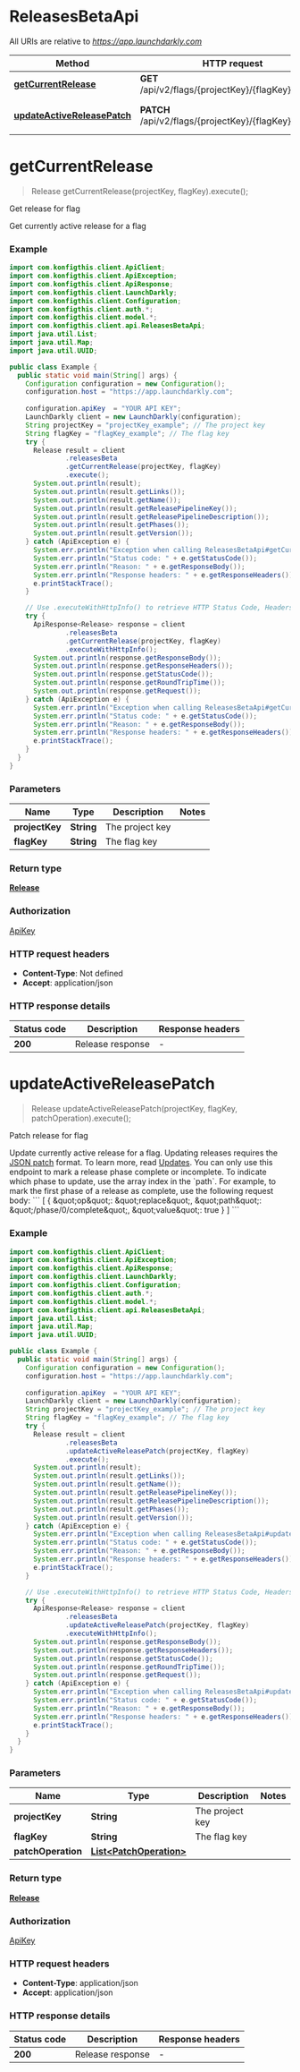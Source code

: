# ReleasesBetaApi

All URIs are relative to *https://app.launchdarkly.com*

| Method | HTTP request | Description |
|------------- | ------------- | -------------|
| [**getCurrentRelease**](ReleasesBetaApi.md#getCurrentRelease) | **GET** /api/v2/flags/{projectKey}/{flagKey}/release | Get release for flag |
| [**updateActiveReleasePatch**](ReleasesBetaApi.md#updateActiveReleasePatch) | **PATCH** /api/v2/flags/{projectKey}/{flagKey}/release | Patch release for flag |


<a name="getCurrentRelease"></a>
# **getCurrentRelease**
> Release getCurrentRelease(projectKey, flagKey).execute();

Get release for flag

Get currently active release for a flag

### Example
```java
import com.konfigthis.client.ApiClient;
import com.konfigthis.client.ApiException;
import com.konfigthis.client.ApiResponse;
import com.konfigthis.client.LaunchDarkly;
import com.konfigthis.client.Configuration;
import com.konfigthis.client.auth.*;
import com.konfigthis.client.model.*;
import com.konfigthis.client.api.ReleasesBetaApi;
import java.util.List;
import java.util.Map;
import java.util.UUID;

public class Example {
  public static void main(String[] args) {
    Configuration configuration = new Configuration();
    configuration.host = "https://app.launchdarkly.com";
    
    configuration.apiKey  = "YOUR API KEY";
    LaunchDarkly client = new LaunchDarkly(configuration);
    String projectKey = "projectKey_example"; // The project key
    String flagKey = "flagKey_example"; // The flag key
    try {
      Release result = client
              .releasesBeta
              .getCurrentRelease(projectKey, flagKey)
              .execute();
      System.out.println(result);
      System.out.println(result.getLinks());
      System.out.println(result.getName());
      System.out.println(result.getReleasePipelineKey());
      System.out.println(result.getReleasePipelineDescription());
      System.out.println(result.getPhases());
      System.out.println(result.getVersion());
    } catch (ApiException e) {
      System.err.println("Exception when calling ReleasesBetaApi#getCurrentRelease");
      System.err.println("Status code: " + e.getStatusCode());
      System.err.println("Reason: " + e.getResponseBody());
      System.err.println("Response headers: " + e.getResponseHeaders());
      e.printStackTrace();
    }

    // Use .executeWithHttpInfo() to retrieve HTTP Status Code, Headers and Request
    try {
      ApiResponse<Release> response = client
              .releasesBeta
              .getCurrentRelease(projectKey, flagKey)
              .executeWithHttpInfo();
      System.out.println(response.getResponseBody());
      System.out.println(response.getResponseHeaders());
      System.out.println(response.getStatusCode());
      System.out.println(response.getRoundTripTime());
      System.out.println(response.getRequest());
    } catch (ApiException e) {
      System.err.println("Exception when calling ReleasesBetaApi#getCurrentRelease");
      System.err.println("Status code: " + e.getStatusCode());
      System.err.println("Reason: " + e.getResponseBody());
      System.err.println("Response headers: " + e.getResponseHeaders());
      e.printStackTrace();
    }
  }
}

```

### Parameters

| Name | Type | Description  | Notes |
|------------- | ------------- | ------------- | -------------|
| **projectKey** | **String**| The project key | |
| **flagKey** | **String**| The flag key | |

### Return type

[**Release**](Release.md)

### Authorization

[ApiKey](../README.md#ApiKey)

### HTTP request headers

 - **Content-Type**: Not defined
 - **Accept**: application/json

### HTTP response details
| Status code | Description | Response headers |
|-------------|-------------|------------------|
| **200** | Release response |  -  |

<a name="updateActiveReleasePatch"></a>
# **updateActiveReleasePatch**
> Release updateActiveReleasePatch(projectKey, flagKey, patchOperation).execute();

Patch release for flag

Update currently active release for a flag. Updating releases requires the [JSON patch](https://datatracker.ietf.org/doc/html/rfc6902) format. To learn more, read [Updates](https://apidocs.launchdarkly.com).  You can only use this endpoint to mark a release phase complete or incomplete. To indicate which phase to update, use the array index in the &#x60;path&#x60;. For example, to mark the first phase of a release as complete, use the following request body:  &#x60;&#x60;&#x60;   [     {       \&quot;op\&quot;: \&quot;replace\&quot;,       \&quot;path\&quot;: \&quot;/phase/0/complete\&quot;,       \&quot;value\&quot;: true     }   ] &#x60;&#x60;&#x60; 

### Example
```java
import com.konfigthis.client.ApiClient;
import com.konfigthis.client.ApiException;
import com.konfigthis.client.ApiResponse;
import com.konfigthis.client.LaunchDarkly;
import com.konfigthis.client.Configuration;
import com.konfigthis.client.auth.*;
import com.konfigthis.client.model.*;
import com.konfigthis.client.api.ReleasesBetaApi;
import java.util.List;
import java.util.Map;
import java.util.UUID;

public class Example {
  public static void main(String[] args) {
    Configuration configuration = new Configuration();
    configuration.host = "https://app.launchdarkly.com";
    
    configuration.apiKey  = "YOUR API KEY";
    LaunchDarkly client = new LaunchDarkly(configuration);
    String projectKey = "projectKey_example"; // The project key
    String flagKey = "flagKey_example"; // The flag key
    try {
      Release result = client
              .releasesBeta
              .updateActiveReleasePatch(projectKey, flagKey)
              .execute();
      System.out.println(result);
      System.out.println(result.getLinks());
      System.out.println(result.getName());
      System.out.println(result.getReleasePipelineKey());
      System.out.println(result.getReleasePipelineDescription());
      System.out.println(result.getPhases());
      System.out.println(result.getVersion());
    } catch (ApiException e) {
      System.err.println("Exception when calling ReleasesBetaApi#updateActiveReleasePatch");
      System.err.println("Status code: " + e.getStatusCode());
      System.err.println("Reason: " + e.getResponseBody());
      System.err.println("Response headers: " + e.getResponseHeaders());
      e.printStackTrace();
    }

    // Use .executeWithHttpInfo() to retrieve HTTP Status Code, Headers and Request
    try {
      ApiResponse<Release> response = client
              .releasesBeta
              .updateActiveReleasePatch(projectKey, flagKey)
              .executeWithHttpInfo();
      System.out.println(response.getResponseBody());
      System.out.println(response.getResponseHeaders());
      System.out.println(response.getStatusCode());
      System.out.println(response.getRoundTripTime());
      System.out.println(response.getRequest());
    } catch (ApiException e) {
      System.err.println("Exception when calling ReleasesBetaApi#updateActiveReleasePatch");
      System.err.println("Status code: " + e.getStatusCode());
      System.err.println("Reason: " + e.getResponseBody());
      System.err.println("Response headers: " + e.getResponseHeaders());
      e.printStackTrace();
    }
  }
}

```

### Parameters

| Name | Type | Description  | Notes |
|------------- | ------------- | ------------- | -------------|
| **projectKey** | **String**| The project key | |
| **flagKey** | **String**| The flag key | |
| **patchOperation** | [**List&lt;PatchOperation&gt;**](PatchOperation.md)|  | |

### Return type

[**Release**](Release.md)

### Authorization

[ApiKey](../README.md#ApiKey)

### HTTP request headers

 - **Content-Type**: application/json
 - **Accept**: application/json

### HTTP response details
| Status code | Description | Response headers |
|-------------|-------------|------------------|
| **200** | Release response |  -  |


